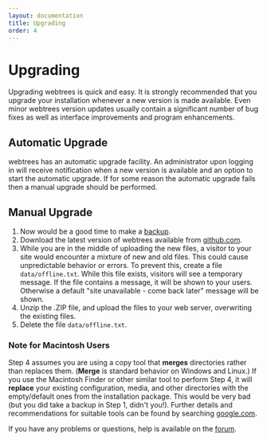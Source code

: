 ```yaml
---
layout: documentation
title: Upgrading
order: 4
---
```


# Upgrading

Upgrading webtrees is quick and easy. It is strongly recommended that you upgrade your installation whenever a new version is made available. Even minor webtrees version updates usually contain a significant number of bug fixes as well as interface improvements and program enhancements.

## Automatic Upgrade

webtrees has an automatic upgrade facility. An administrator upon logging in will receive notification when a new version is available and an option to start the automatic upgrade. If for some reason the automatic upgrade fails then a manual upgrade should be performed.

## Manual Upgrade

1. Now would be a good time to make a [backup](backup).
2. Download the latest version of webtrees available from [github.com](https://github.com/fisharebest/webtrees/releases/latest).
3. While you are in the middle of uploading the new files, a visitor to your site would encounter a mixture of new and old files. This could cause unpredictable behavior or errors. To prevent this, create a file `data/offline.txt`. While this file exists, visitors will see a temporary message. If the file contains a message, it will be shown to your users. Otherwise a default "site unavailable - come back later" message will be shown.
4. Unzip the .ZIP file, and upload the files to your web server, overwriting the existing files.
5. Delete the file `data/offline.txt`.

### Note for Macintosh Users

Step 4 assumes you are using a copy tool that **merges** directories rather than replaces them. (**Merge** is standard behavior on Windows and Linux.) If you use the Macintosh Finder or other similar tool to perform Step 4, it will **replace** your existing configuration, media, and other directories with the empty/default ones from the installation package. This would be very bad (but you did take a backup in Step 1, didn't you!). Further details and recommendations for suitable tools can be found by searching [google.com](https://www.google.com/#hl=en&q=merge+replace+directories+mac+finder).

If you have any problems or questions, help is available on the [forum](http://www.webtrees.net/index.php/en/forum).
